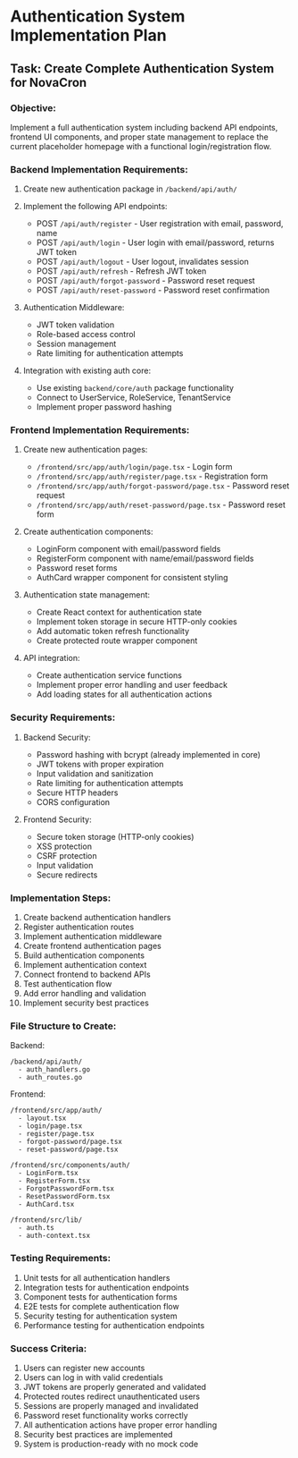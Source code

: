 # Authentication System Implementation Plan

## Task: Create Complete Authentication System for NovaCron

### Objective:
Implement a full authentication system including backend API endpoints, frontend UI components, and proper state management to replace the current placeholder homepage with a functional login/registration flow.

### Backend Implementation Requirements:

1. Create new authentication package in `/backend/api/auth/`
2. Implement the following API endpoints:
   - POST `/api/auth/register` - User registration with email, password, name
   - POST `/api/auth/login` - User login with email/password, returns JWT token
   - POST `/api/auth/logout` - User logout, invalidates session
   - POST `/api/auth/refresh` - Refresh JWT token
   - POST `/api/auth/forgot-password` - Password reset request
   - POST `/api/auth/reset-password` - Password reset confirmation

3. Authentication Middleware:
   - JWT token validation
   - Role-based access control
   - Session management
   - Rate limiting for authentication attempts

4. Integration with existing auth core:
   - Use existing `backend/core/auth` package functionality
   - Connect to UserService, RoleService, TenantService
   - Implement proper password hashing

### Frontend Implementation Requirements:

1. Create new authentication pages:
   - `/frontend/src/app/auth/login/page.tsx` - Login form
   - `/frontend/src/app/auth/register/page.tsx` - Registration form
   - `/frontend/src/app/auth/forgot-password/page.tsx` - Password reset request
   - `/frontend/src/app/auth/reset-password/page.tsx` - Password reset form

2. Create authentication components:
   - LoginForm component with email/password fields
   - RegisterForm component with name/email/password fields
   - Password reset forms
   - AuthCard wrapper component for consistent styling

3. Authentication state management:
   - Create React context for authentication state
   - Implement token storage in secure HTTP-only cookies
   - Add automatic token refresh functionality
   - Create protected route wrapper component

4. API integration:
   - Create authentication service functions
   - Implement proper error handling and user feedback
   - Add loading states for all authentication actions

### Security Requirements:

1. Backend Security:
   - Password hashing with bcrypt (already implemented in core)
   - JWT tokens with proper expiration
   - Input validation and sanitization
   - Rate limiting for authentication attempts
   - Secure HTTP headers
   - CORS configuration

2. Frontend Security:
   - Secure token storage (HTTP-only cookies)
   - XSS protection
   - CSRF protection
   - Input validation
   - Secure redirects

### Implementation Steps:

1. Create backend authentication handlers
2. Register authentication routes
3. Implement authentication middleware
4. Create frontend authentication pages
5. Build authentication components
6. Implement authentication context
7. Connect frontend to backend APIs
8. Test authentication flow
9. Add error handling and validation
10. Implement security best practices

### File Structure to Create:

Backend:
```
/backend/api/auth/
  - auth_handlers.go
  - auth_routes.go
```

Frontend:
```
/frontend/src/app/auth/
  - layout.tsx
  - login/page.tsx
  - register/page.tsx
  - forgot-password/page.tsx
  - reset-password/page.tsx

/frontend/src/components/auth/
  - LoginForm.tsx
  - RegisterForm.tsx
  - ForgotPasswordForm.tsx
  - ResetPasswordForm.tsx
  - AuthCard.tsx

/frontend/src/lib/
  - auth.ts
  - auth-context.tsx
```

### Testing Requirements:

1. Unit tests for all authentication handlers
2. Integration tests for authentication endpoints
3. Component tests for authentication forms
4. E2E tests for complete authentication flow
5. Security testing for authentication system
6. Performance testing for authentication endpoints

### Success Criteria:

1. Users can register new accounts
2. Users can log in with valid credentials
3. JWT tokens are properly generated and validated
4. Protected routes redirect unauthenticated users
5. Sessions are properly managed and invalidated
6. Password reset functionality works correctly
7. All authentication actions have proper error handling
8. Security best practices are implemented
9. System is production-ready with no mock code